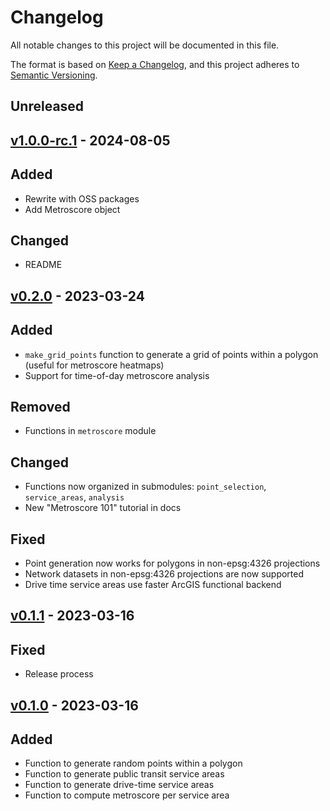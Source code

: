 Changelog
=========

All notable changes to this project will be documented in this file.

The format is based on [Keep a Changelog](https://keepachangelog.com/en/1.0.0/),
and this project adheres to [Semantic Versioning](https://semver.org/spec/v2.0.0.html).

## Unreleased

## [v1.0.0-rc.1](https://github.com/agupta01/metroscore/releases/tag/v1.0.0-rc.1) - 2024-08-05

## Added
- Rewrite with OSS packages
- Add Metroscore object

## Changed
- README

## [v0.2.0](https://github.com/agupta01/metroscore/releases/tag/v0.2.0) - 2023-03-24

## Added
- `make_grid_points` function to generate a grid of points within a polygon (useful for metroscore heatmaps)
- Support for time-of-day metroscore analysis

## Removed
- Functions in `metroscore` module

## Changed
- Functions now organized in submodules: `point_selection`, `service_areas`, `analysis`
- New "Metroscore 101" tutorial in docs

## Fixed
- Point generation now works for polygons in non-epsg:4326 projections
- Network datasets in non-epsg:4326 projections are now supported
- Drive time service areas use faster ArcGIS functional backend

## [v0.1.1](https://github.com/agupta01/metroscore/releases/tag/v0.1.1) - 2023-03-16

## Fixed
- Release process

## [v0.1.0](https://github.com/agupta01/metroscore/releases/tag/v0.1.0) - 2023-03-16

## Added
- Function to generate random points within a polygon
- Function to generate public transit service areas
- Function to generate drive-time service areas
- Function to compute metroscore per service area
